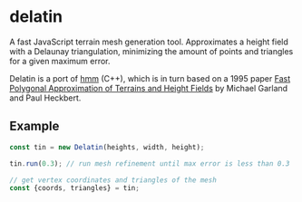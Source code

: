 # delatin

A fast JavaScript terrain mesh generation tool. Approximates a height field with a Delaunay triangulation, minimizing the amount of points and triangles for a given maximum error.

Delatin is a port of [hmm](https://github.com/fogleman/hmm) (C++), which is in turn based on a 1995 paper [Fast Polygonal Approximation of Terrains and Height Fields](http://mgarland.org/files/papers/scape.pdf) by Michael Garland and Paul Heckbert.

## Example

```js
const tin = new Delatin(heights, width, height);

tin.run(0.3); // run mesh refinement until max error is less than 0.3

// get vertex coordinates and triangles of the mesh
const {coords, triangles} = tin;
````
